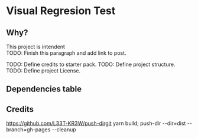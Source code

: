# Visual Regresion Test

## Why? 
This project is intendent  
TODO: Finish this paragraph and add link to post.

TODO: Define credits to starter pack.
TODO: Define project structure.
TODO: Define project License.

## Dependencies table


## Credits
https://github.com/L33T-KR3W/push-dirgit 
yarn build; push-dir --dir=dist --branch=gh-pages --cleanup
